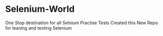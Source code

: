 # Selenium-World
One Stop destination for all Selnium Practise Tests
Created this New Repo for leaning and testing Selenium 
